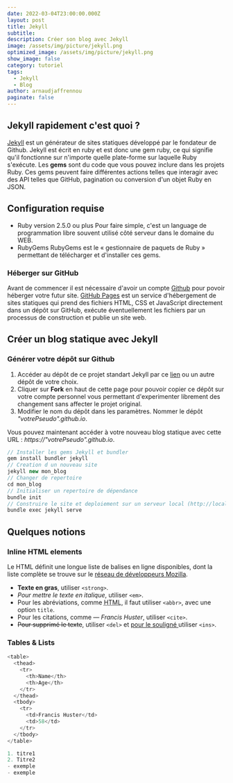 ```yaml
---
date: 2022-03-04T23:00:00.000Z
layout: post
title: Jekyll
subtitle: 
description: Créer son blog avec Jekyll
image: /assets/img/picture/jekyll.png
optimized_image: /assets/img/picture/jekyll.png
show_image: false
category: tutoriel
tags:
  - Jekyll
  - Blog
author: arnaudjaffrennou
paginate: false
---
```

## Jekyll rapidement c'est quoi ?
[Jekyll](https://jekyllrb.com/) est un générateur de sites statiques développé par le fondateur de Github. Jekyll est écrit en ruby et est donc une gem ruby, ce qui signifie qu'il fonctionne sur n'importe quelle plate-forme sur laquelle Ruby s'exécute. 
Les **gems** sont du code que vous pouvez inclure dans les projets Ruby. Ces gems peuvent faire différentes actions telles que interagir avec des API telles que GitHub, pagination ou conversion d'un objet Ruby en JSON.


## Configuration requise
- Ruby version 2.5.0 ou plus
Pour faire simple, c'est un language de programmation libre souvent utilisé côté serveur dans le domaine du WEB.
- RubyGems
RubyGems est le « gestionnaire de paquets de Ruby » permettant de télécharger et d'installer ces gems.
### Héberger sur GitHub
Avant de commencer il est nécessaire d'avoir un compte [Github](https://github.com/) pour povoir héberger votre futur site. <ins>GitHub Pages</ins> est un service d'hébergement de sites statiques qui prend des fichiers HTML, CSS et JavaScript directement dans un dépôt sur GitHub, exécute éventuellement les fichiers par un processus de construction et publie un site web.

## Créer un blog statique avec Jekyll
### Générer votre dépôt sur Github 
1. Accéder au dépôt de ce projet standart Jekyll par ce [lien](https://github.com/jekyll/jekyll) ou un autre dépôt de votre choix.
2. Cliquer sur **Fork** en haut de cette page pour pouvoir copier ce dépôt sur votre compte personnel vous permettant d'experimenter librement des changement sans affecter le projet original.
3. Modifier le nom du dépôt dans les paramètres. Nommer le dépôt *"votrePseudo".github.io*.

Vous pouvez maintenant accéder à votre nouveau blog statique avec cette URL : *https://"votrePseudo".github.io*.


```js
// Installer les gems Jekyll et bundler
gem install bundler jekyll
// Creation d un nouveau site
jekyll new mon_blog
// Changer de repertoire
cd mon_blog
// Initialiser un repertoire de dépendance
bundle init
// Construire le site et deploiement sur un serveur local (http://localhost:4000). 
bundle exec jekyll serve
```

## Quelques notions
### Inline HTML elements

Le HTML définit une longue liste de balises en ligne disponibles, dont la liste complète se trouve sur le [réseau de développeurs Mozilla](https://developer.mozilla.org/en-US/docs/Web/HTML/Element).

* **Texte en gras**, utiliser `<strong>`.
* *Pour mettre le texte en italique*, utiliser `<em>`.
* Pour les abréviations, comme <abbr title="HyperText Markup Langage">HTML</abbr>, il faut utiliser `<abbr>`, avec une option `title`.
* Pour les citations, comme <cite>&mdash; Francis Huster</cite>, utiliser `<cite>`.
* <del>Pour supprimé le texte</del>, utiliser `<del>` et <ins> pour le souligné </ins> utiliser `<ins>`.

### Tables & Lists
```js
<table>
  <thead>
    <tr>
      <th>Name</th>
      <th>Age</th>
    </tr>
  </thead>
  <tbody>
    <tr>
      <td>Francis Huster</td>
      <td>58</td>
    </tr>
  </tbody>
</table>

1. titre1
2. Titre2
- exemple
- exemple
```

